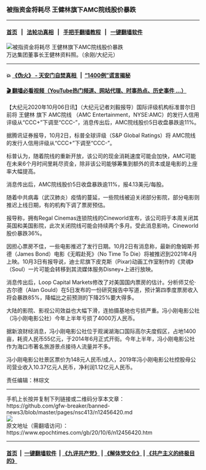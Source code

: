 ### 被指资金将耗尽 王健林旗下AMC院线股价暴跌
------------------------

#### [首页](https://github.com/gfw-breaker/banned-news3/blob/master/README.md) &nbsp;&nbsp;|&nbsp;&nbsp; [法轮功真相](https://github.com/begood0513/basic/blob/master/README.md)  &nbsp;&nbsp;|&nbsp;&nbsp; [手把手翻墙教程](https://github.com/gfw-breaker/guides/wiki)  &nbsp;&nbsp;|&nbsp;&nbsp; [一键翻墙软件](https://github.com/gfw-breaker/nogfw/blob/master/README.md)  



<div><img alt="被指资金将耗尽 王健林旗下AMC院线股价暴跌" class="attachment-djy_600_400 size-djy_600_400 wp-post-image" src="https://i.epochtimes.com/assets/uploads/2020/04/7e69cf399f72ba19a77cc2a36ba52c32-600x400.jpg"/>
<div class="caption">
 万达集团董事长王健林资料照。（余刚/大纪元）
</div></div><hr/>

#### 💥 [《伪火》 - 天安门自焚真相 ](http://158.247.195.190:10000/videos/blog/weihuo.html)&nbsp; |&nbsp; [“1400例”谎言揭秘  ](http://158.247.195.190:10000/videos/blog/jiexi1400.html)

#### [ 🎬  翻墙必看视频（YouTube热门频道、网站代理、时事热点、历史事件 ...）](https://github.com/gfw-breaker/links/blob/master/banned.md)

<div><p>
 【大纪元2020年10月06日讯】（大纪元记者刘毅报导）国际评级机构标准普尔日前将
 <ok href="https://www.epochtimes.com/gb/tag/%E7%8E%8B%E5%81%A5%E6%9E%97.html">
  王健林
 </ok>
 旗下
 <ok href="https://www.epochtimes.com/gb/tag/amc%E9%99%A2%E7%BA%BF.html">
  AMC院线
 </ok>
 （AMC Entertainment，NYSE:AMC）的发行人信用评级从“CCC+”下调至“CCC-”，消息传出后，AMC院线股价5日收盘暴跌逾11%。
</p>
<p>
 据腾讯证券报导，10月2日，标普全球评级（S&amp;P Global Ratings）将
 <ok href="https://www.epochtimes.com/gb/tag/amc%E9%99%A2%E7%BA%BF.html">
  AMC院线
 </ok>
 的发行人信用评级从“CCC+”下调至“CCC-”。
</p>
<p>
 标普认为，随着院线的重新开放，该公司的现金消耗速度可能会加快，AMC可能在未来6个月时间里耗尽资金，除非该公司能够筹集到额外的资本或是电影的上座率大幅提高。
</p>
<p>
 消息传出后，AMC院线股价5日收盘暴跌逾11%，报4.13美元/每股。
</p>
<p>
 随着中共病毒（武汉肺炎）疫情的蔓延，一些院线被迫关闭部分影院，部分电影则推迟上线日期，有的机构下调了票房预估。
</p>
<p>
 报导称，拥有Regal Cinemas连锁院线的Cineworld宣布，该公司将于本周关闭其英国和美国影院，此次关闭院线可能会持续两个多月。受此消息影响，Cineworld股价暴跌36%。
</p>
<p>
 因担心票房不佳，一些电影推迟了发行日期。10月2日有消息称，最新的詹姆斯·邦德（James Bond）电影《无暇赴死》（No Time To Die）将被推迟到2021年4月上映。10月3日有报导说，迪士尼旗下皮克斯（Pixar)动画工作室制作的《灵魂》（Soul）一片可能会转移到其流媒体服务Disney+上进行放映。
</p>
<p>
 消息传出后，Loop Capital Markets修改了对美国国内票房的估计。分析师艾伦·古尔德（Alan Gould）在5日发布的一份研究报告中写道，预计第四季度票房收入将会暴跌85%，降幅比之前预测的下降25%要大得多。
</p>
<p>
 大陆的影院、影视公司效益也大幅下滑，连拍摄基地也亏损严重。冯小刚电影公社（冯小刚电影公社）今年上半年亏损了4000万人民币。
</p>
<p>
 据新浪财经消息，冯小刚电影公社位于观澜湖海口国际高尔夫度假区，占地1400亩，耗资人民币55亿元，于2014年6月正式开街。今年上半年，冯小刚电影公社作为海口市著名旅游景点接待人流量并不多。
</p>
<p>
 冯小刚电影公社景区票价为148元人民币/成人，2019年冯小刚电影公社控股母公司营业收入10.37亿元人民币，净利润1.12亿元人民币。
</p>
<p>
 责任编辑：林琮文
</p>
<p>
</p>
</div>
<hr/>
手机上长按并复制下列链接或二维码分享本文章：<br/>
https://github.com/gfw-breaker/banned-news3/blob/master/pages/nsc413/n12456420.md <br/>
<a href='https://github.com/gfw-breaker/banned-news3/blob/master/pages/nsc413/n12456420.md'><img src='https://github.com/gfw-breaker/banned-news3/blob/master/pages/nsc413/n12456420.md.png'/></a> <br/>
原文地址（需翻墙访问）：https://www.epochtimes.com/gb/20/10/6/n12456420.htm


------------------------
#### [首页](https://github.com/gfw-breaker/banned-news3/blob/master/README.md) &nbsp;|&nbsp; [一键翻墙软件](https://github.com/gfw-breaker/nogfw/blob/master/README.md) &nbsp;| [《九评共产党》](https://github.com/gfw-breaker/9ping.md/blob/master/README.md#九评之一评共产党是什么) | [《解体党文化》](https://github.com/gfw-breaker/jtdwh.md/blob/master/README.md) | [《共产主义的终极目的》](https://github.com/gfw-breaker/gczydzjmd.md/blob/master/README.md)


<img src='http://gfw-breaker.win/banned-news3/pages/nsc413/n12456420.md' width='0px' height='0px'/>
